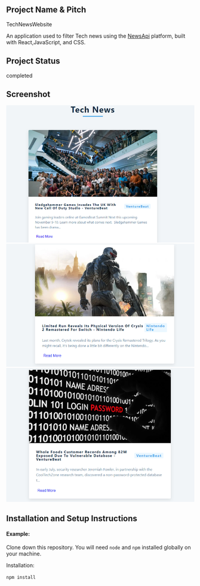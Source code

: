 ## Project Name & Pitch

TechNewsWebsite

An application used to filter Tech news using the <a href="https://newsapi.org">NewsApi</a> platform, built with React,JavaScript, and CSS.

## Project Status
completed

## Screenshot
![Alt text](technews/img/Screenshot.png)
![Alt text](technews/img/Screenshot1.png)
![Alt text](technews/img/Screenshot2.png)



## Installation and Setup Instructions

#### Example:  

Clone down this repository. You will need `node` and `npm` installed globally on your machine.  

Installation:

`npm install`  


